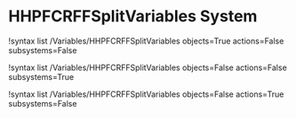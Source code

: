 <!-- MOOSE Documentation Stub: Remove this when content is added. -->

# HHPFCRFFSplitVariables System

!syntax list /Variables/HHPFCRFFSplitVariables objects=True actions=False subsystems=False

!syntax list /Variables/HHPFCRFFSplitVariables objects=False actions=False subsystems=True

!syntax list /Variables/HHPFCRFFSplitVariables objects=False actions=True subsystems=False

